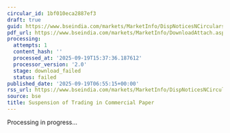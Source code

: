 ```yaml
---
circular_id: 1bf010eca2887ef3
draft: true
guid: https://www.bseindia.com/markets/MarketInfo/DispNoticesNCirculars.aspx?Noticeid={C2C48F2E-54CD-4B6E-882F-D665FD144C80}&noticeno=20250919-4&dt=09/19/2025&icount=4&totcount=44&flag=0
pdf_url: https://www.bseindia.com/markets/MarketInfo/DownloadAttach.aspx?id=20250919-4&attachedId=
processing:
  attempts: 1
  content_hash: ''
  processed_at: '2025-09-19T15:37:36.187612'
  processor_version: '2.0'
  stage: download_failed
  status: failed
published_date: '2025-09-19T06:55:15+00:00'
rss_url: https://www.bseindia.com/markets/MarketInfo/DispNoticesNCirculars.aspx?Noticeid={C2C48F2E-54CD-4B6E-882F-D665FD144C80}&noticeno=20250919-4&dt=09/19/2025&icount=4&totcount=44&flag=0
source: bse
title: Suspension of Trading in Commercial Paper
---
```


Processing in progress...